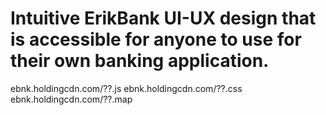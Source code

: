 # Intuitive ErikBank UI-UX design that is accessible for anyone to use for their own banking application.



ebnk.holdingcdn.com/??.js
ebnk.holdingcdn.com/??.css
ebnk.holdingcdn.com/??.map


